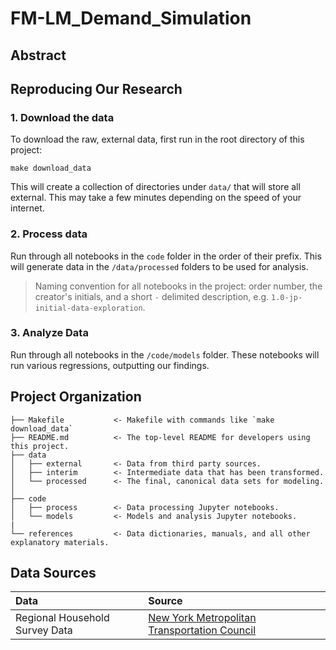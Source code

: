 # FM-LM_Demand_Simulation

## Abstract

## Reproducing Our Research

### 1. Download the data
To download the raw, external data, first run in the root directory of this project:

```
make download_data
```

This will create a collection of directories under `data/` that will store all
external. This may take a few minutes depending on the
speed of your internet.

### 2. Process data

Run through all notebooks in the `code` folder in the order of their prefix.
This will generate data in the `/data/processed` folders to be used for analysis.

>Naming convention for all notebooks in the project: order number, the creator's initials, and a short `-` delimited description, e.g. `1.0-jp-initial-data-exploration`.

### 3. Analyze Data

Run through all notebooks in the `/code/models` folder. These notebooks will run various regressions, outputting
our findings.

## Project Organization

    ├── Makefile           <- Makefile with commands like `make download_data`
    ├── README.md          <- The top-level README for developers using this project.
    ├── data
    │   ├── external       <- Data from third party sources.
    │   ├── interim        <- Intermediate data that has been transformed.
    │   └── processed      <- The final, canonical data sets for modeling.
    │   
    ├── code               
    │   ├── process        <- Data processing Jupyter notebooks.
    │   └── models         <- Models and analysis Jupyter notebooks.
    |
    └── references         <- Data dictionaries, manuals, and all other explanatory materials.

## Data Sources

| Data                       | Source                                                                                                             |
|:---------------------------|:-------------------------------------------------------------------------------------------------------------------|
| Regional Household Survey Data | [New York Metropolitan Transportation Council](https://www.nymtc.org/DATA-AND-MODELING/Travel-Surveys/2010-11-Travel-Survey)                                                   |
